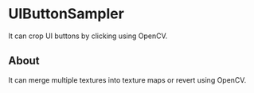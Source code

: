 # UIButtonSampler
It can crop UI buttons by clicking using OpenCV.
## About
It can merge multiple textures into texture maps or revert using OpenCV.
